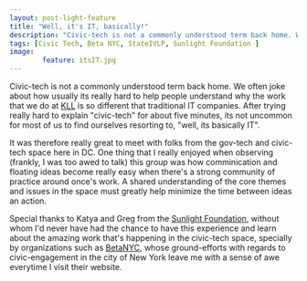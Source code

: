 ```yaml
---
layout: post-light-feature
title: "Well, it's IT, basically!"
description: "Civic-tech is not a commonly understood term back home. We often joke about..." 
tags: [Civic Tech, Beta NYC, StateIVLP, Sunlight Foundation ]
image: 
        feature: itsIT.jpg
---
```


Civic-tech is not a commonly understood term back home. We often joke about how usually its really hard to help people understand why the work that we do at [KLL](www.kathmandulivinglabs.org) is so different that traditional IT companies. After trying really hard to explain "civic-tech" for about five minutes, its not uncommon for most of us to find ourselves resorting to, "well, its basically IT".

It was therefore really great to meet with folks from the gov-tech and civic-tech space here in DC. One thing that I really enjoyed  when observing (frankly, I was too awed to talk) this group was how comminication and floating ideas become really easy when there's a strong community of practice around once's work. A shared understanding of the core themes and issues in the space must greatly help minimize the time between ideas an action.

Special thanks to Katya and Greg from the [Sunlight Foundation](sunlightfoundation.com), without whom I'd never have had the chance to have this experience and learn about the amazing work that's happening in the civic-tech space, specially by organizations such as [BetaNYC](beta.nyc/about/), whose ground-efforts with regards to civic-engagement in the city of New York leave me with a sense of awe everytime I visit their website.




